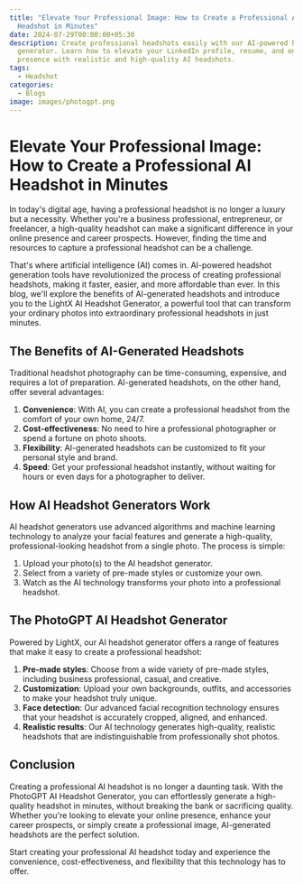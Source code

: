 ```yaml
---
title: "Elevate Your Professional Image: How to Create a Professional AI
  Headshot in Minutes"
date: 2024-07-29T00:00:00+05:30
description: Create professional headshots easily with our AI-powered headshot
  generator. Learn how to elevate your LinkedIn profile, resume, and online
  presence with realistic and high-quality AI headshots.
tags:
  - Headshot
categories:
  - Blogs
image: images/photogpt.png
---
```

# Elevate Your Professional Image: How to Create a Professional AI Headshot in Minutes

In today's digital age, having a professional headshot is no longer a luxury but a necessity. Whether you're a business professional, entrepreneur, or freelancer, a high-quality headshot can make a significant difference in your online presence and career prospects. However, finding the time and resources to capture a professional headshot can be a challenge.

That's where artificial intelligence (AI) comes in. AI-powered headshot generation tools have revolutionized the process of creating professional headshots, making it faster, easier, and more affordable than ever. In this blog, we'll explore the benefits of AI-generated headshots and introduce you to the LightX AI Headshot Generator, a powerful tool that can transform your ordinary photos into extraordinary professional headshots in just minutes.

## The Benefits of AI-Generated Headshots

Traditional headshot photography can be time-consuming, expensive, and requires a lot of preparation. AI-generated headshots, on the other hand, offer several advantages:

1. **Convenience**: With AI, you can create a professional headshot from the comfort of your own home, 24/7.
2. **Cost-effectiveness**: No need to hire a professional photographer or spend a fortune on photo shoots.
3. **Flexibility**: AI-generated headshots can be customized to fit your personal style and brand.
4. **Speed**: Get your professional headshot instantly, without waiting for hours or even days for a photographer to deliver.

## How AI Headshot Generators Work

AI headshot generators use advanced algorithms and machine learning technology to analyze your facial features and generate a high-quality, professional-looking headshot from a single photo. The process is simple:

1. Upload your photo(s) to the AI headshot generator.
2. Select from a variety of pre-made styles or customize your own.
3. Watch as the AI technology transforms your photo into a professional headshot.

## The PhotoGPT AI Headshot Generator

Powered by LightX, our AI headshot generator offers a range of features that make it easy to create a professional headshot:

1. **Pre-made styles**: Choose from a wide variety of pre-made styles, including business professional, casual, and creative.
2. **Customization**: Upload your own backgrounds, outfits, and accessories to make your headshot truly unique.
3. **Face detection**: Our advanced facial recognition technology ensures that your headshot is accurately cropped, aligned, and enhanced.
4. **Realistic results**: Our AI technology generates high-quality, realistic headshots that are indistinguishable from professionally shot photos.

## Conclusion

Creating a professional AI headshot is no longer a daunting task. With the PhotoGPT AI Headshot Generator, you can effortlessly generate a high-quality headshot in minutes, without breaking the bank or sacrificing quality. Whether you're looking to elevate your online presence, enhance your career prospects, or simply create a professional image, AI-generated headshots are the perfect solution.

Start creating your professional AI headshot today and experience the convenience, cost-effectiveness, and flexibility that this technology has to offer.

